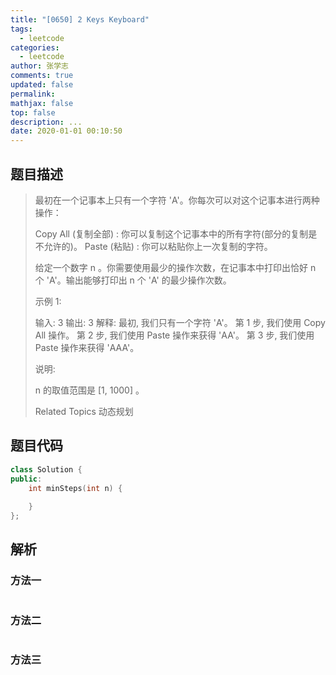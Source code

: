 ```yaml
---
title: "[0650] 2 Keys Keyboard"
tags:
  - leetcode
categories:
  - leetcode
author: 张学志
comments: true
updated: false
permalink:
mathjax: false
top: false
description: ...
date: 2020-01-01 00:10:50
---
```


## 题目描述

> 最初在一个记事本上只有一个字符 'A'。你每次可以对这个记事本进行两种操作： 
> 
> 
> Copy All (复制全部) : 你可以复制这个记事本中的所有字符(部分的复制是不允许的)。 
> Paste (粘贴) : 你可以粘贴你上一次复制的字符。 
> 
> 
> 给定一个数字 n 。你需要使用最少的操作次数，在记事本中打印出恰好 n 个 'A'。输出能够打印出 n 个 'A' 的最少操作次数。 
> 
> 示例 1: 
> 
> 
> 输入: 3
> 输出: 3
> 解释:
> 最初, 我们只有一个字符 'A'。
> 第 1 步, 我们使用 Copy All 操作。
> 第 2 步, 我们使用 Paste 操作来获得 'AA'。
> 第 3 步, 我们使用 Paste 操作来获得 'AAA'。
> 
> 
> 说明: 
> 
> 
> n 的取值范围是 [1, 1000] 。 
> 
> Related Topics 动态规划

## 题目代码

```cpp
class Solution {
public:
    int minSteps(int n) {
        
    }
};
```

## 解析

### 方法一

```cpp

```

### 方法二

```cpp

```

### 方法三

```cpp

```

